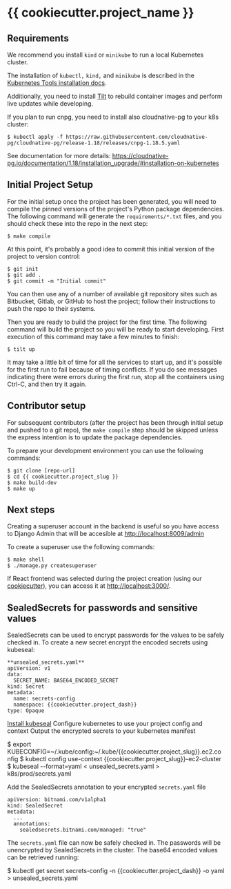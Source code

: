 # {{ cookiecutter.project_name }} 

## Requirements

We recommend you install `kind` or `minikube` to run a local Kubernetes cluster.

The installation of `kubectl,` `kind,` and `minikube` is described in the
[Kubernetes Tools installation docs](https://kubernetes.io/docs/tasks/tools/).

Additionally, you need to install [Tilt](https://tilt.dev) to rebuild container
images and perform live updates while developing.

If you plan to run cnpg, you need to install also cloudnative-pg to your k8s cluster:

    $ kubectl apply -f https://raw.githubusercontent.com/cloudnative-pg/cloudnative-pg/release-1.18/releases/cnpg-1.18.5.yaml

See documentation for more details: https://cloudnative-pg.io/documentation/1.18/installation_upgrade/#installation-on-kubernetes

## Initial Project Setup

For the initial setup once the project has been generated, you will need to
compile the pinned versions of the project's Python package dependencies. The
following command will generate the `requirements/*.txt` files, and you should
check these into the repo in the next step:

    $ make compile

At this point, it's probably a good idea to commit this initial version of the project
to version control:

    $ git init
    $ git add .
    $ git commit -m "Initial commit"

You can then use any of a number of available git repository sites such as Bitbucket,
Gitlab, or GitHub to host the project; follow their instructions to push the repo to their
systems.

Then you are ready to build the project for the first time. The following command
will build the project so you will be ready to start developing. First execution
of this command may take a few minutes to finish:

    $ tilt up

It may take a little bit of time for all the services to start up, and it's possible for
the first run to fail because of timing conflicts. If you do see messages indicating there
were errors during the first run, stop all the containers using Ctrl-C, and then try it again.

## Contributor setup

For subsequent contributors (after the project has been through initial setup and
pushed to a git repo), the `make compile` step should be skipped unless the express
intention is to update the package dependencies.

To prepare your development environment you can use the following commands:

    $ git clone [repo-url]
    $ cd {{ cookiecutter.project_slug }}
    $ make build-dev
    $ make up

## Next steps

Creating a superuser account in the backend is useful so you have access to
Django Admin that will be accesible at [http://localhost:8009/admin](http://localhost:8009/admin)

To create a superuser use the following commands:

    $ make shell
    $ ./manage.py createsuperuser

If React frontend was selected during the project creation
(using our [cookiecutter](https://github.com/sixfeetup/cookiecutter-sixiedjango)), you
can access it at [http://localhost:3000/](http://localhost:3000/).

## SealedSecrets for passwords and sensitive values

SealedSecrets can be used to encrypt passwords for the values to be safely checked in.
To create a new secret encrypt the encoded secrets using kubeseal:

```
**unsealed_secrets.yaml**
apiVersion: v1
data:
  SECRET_NAME: BASE64_ENCODED_SECRET
kind: Secret
metadata:
  name: secrets-config
  namespace: {{cookiecutter.project_dash}}
type: Opaque
```

[Install kubeseal](https://github.com/bitnami-labs/sealed-secrets#kubeseal)
Configure kubernetes to use your project config and context
Output the encrypted secrets to your kubernetes manifest

$ export KUBECONFIG=~/.kube/config:~/.kube/{{cookiecutter.project_slug}}.ec2.config
$ kubectl config use-context {{cookiecutter.project_slug}}-ec2-cluster 
$ kubeseal --format=yaml < unsealed_secrets.yaml > k8s/prod/secrets.yaml

Add the SealedSecrets annotation to your encrypted `secrets.yaml` file

```
apiVersion: bitnami.com/v1alpha1
kind: SealedSecret
metadata:
  ...
  annotations:
    sealedsecrets.bitnami.com/managed: "true"
```

The `secrets.yaml` file can now be safely checked in. The passwords will be unencrypted by SealedSecrets in the cluster.
The base64 encoded values can be retrieved running:

$ kubectl get secret secrets-config -n {{cookiecutter.project_dash}} -o yaml > unsealed_secrets.yaml